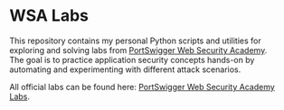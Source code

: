 # WSA Labs

This repository contains my personal Python scripts and utilities for exploring and solving labs from
[PortSwigger Web Security Academy](https://portswigger.net/web-security).  
The goal is to practice application security concepts hands-on by automating and experimenting with
different attack scenarios.

All official labs can be found here: [PortSwigger Web Security Academy Labs](https://portswigger.net/web-security/all-labs).
